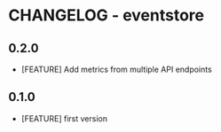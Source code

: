 # CHANGELOG - eventstore

## 0.2.0

* [FEATURE] Add metrics from multiple API endpoints

## 0.1.0

* [FEATURE] first version
